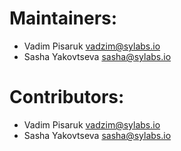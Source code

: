 # Maintainers:

- Vadim Pisaruk <vadzim@sylabs.io>
- Sasha Yakovtseva <sasha@sylabs.io>

# Contributors:

- Vadim Pisaruk <vadzim@sylabs.io>
- Sasha Yakovtseva <sasha@sylabs.io>
